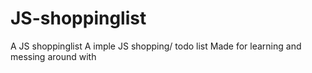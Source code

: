 # JS-shoppinglist
A JS shoppinglist
A imple JS shopping/ todo list
Made for learning and messing around with
